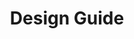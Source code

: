 ---
title: Design Guide
redirect_url: https://msdn.microsoft.com/en-us/windows/hardware/drivers/wdf/
---